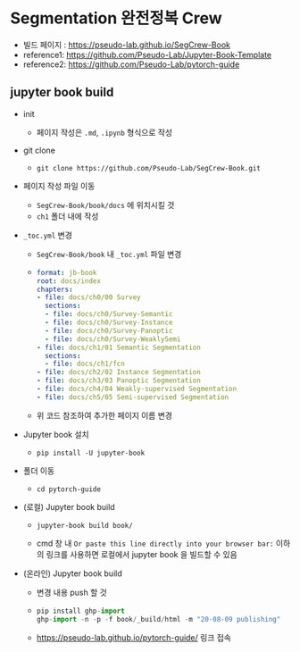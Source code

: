 # Segmentation 완전정복 Crew

- 빌드 페이지 : https://pseudo-lab.github.io/SegCrew-Book
- reference1: https://github.com/Pseudo-Lab/Jupyter-Book-Template
- reference2: https://github.com/Pseudo-Lab/pytorch-guide

## jupyter book build

- init
  - 페이지 작성은 `.md`, `.ipynb` 형식으로 작성

- git clone 

  - ```
    git clone https://github.com/Pseudo-Lab/SegCrew-Book.git
    ```

- 페이지 작성 파일 이동

  - `SegCrew-Book/book/docs` 에 위치시킬 것
  - `ch1` 폴더 내에 작성

- `_toc.yml` 변경

  - `SegCrew-Book/book` 내 `_toc.yml` 파일 변경

  - ```yaml
	format: jb-book
	root: docs/index
	chapters:
	- file: docs/ch0/00 Survey
	  sections:
	  - file: docs/ch0/Survey-Semantic
	  - file: docs/ch0/Survey-Instance
	  - file: docs/ch0/Survey-Panoptic
	  - file: docs/ch0/Survey-WeaklySemi
	- file: docs/ch1/01 Semantic Segmentation
	  sections:
	  - file: docs/ch1/fcn
	- file: docs/ch2/02 Instance Segmentation
	- file: docs/ch3/03 Panoptic Segmentation
	- file: docs/ch4/04 Weakly-supervised Segmentation
	- file: docs/ch5/05 Semi-supervised Segmentation
    ```

  - 위 코드 참조하여 추가한 페이지 이름 변경

- Jupyter book 설치

  - ```
    pip install -U jupyter-book
    ```

- 폴더 이동

  - ```
    cd pytorch-guide
    ```

- (로컬) Jupyter book build

  - ```
    jupyter-book build book/
    ```

  - cmd 창 내 `Or paste this line directly into your browser bar:` 이하의 링크를 사용하면 로컬에서 jupyter book 을 빌드할 수 있음

- (온라인) Jupyter book build

  - 변경 내용 push 할 것

  - ```python
    pip install ghp-import
    ghp-import -n -p -f book/_build/html -m "20-08-09 publishing"
    ```

  - https://pseudo-lab.github.io/pytorch-guide/ 링크 접속

